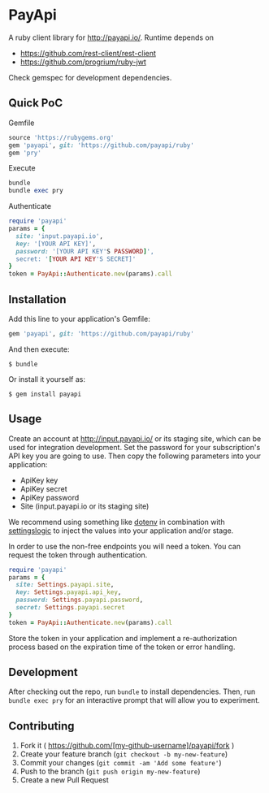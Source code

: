 # PayApi

A ruby client library for http://payapi.io/. Runtime depends on

* https://github.com/rest-client/rest-client
* https://github.com/progrium/ruby-jwt

Check gemspec for development dependencies.

## Quick PoC

Gemfile
```ruby
source 'https://rubygems.org'
gem 'payapi', git: 'https://github.com/payapi/ruby'
gem 'pry'
```

Execute
```ruby
bundle
bundle exec pry
```

Authenticate
```ruby
require 'payapi'
params = {
  site: 'input.payapi.io',
  key: '[YOUR API KEY]',
  password: '[YOUR API KEY'S PASSWORD]',
  secret: '[YOUR API KEY'S SECRET]'
}
token = PayApi::Authenticate.new(params).call
```

## Installation

Add this line to your application's Gemfile:

```ruby
gem 'payapi', git: 'https://github.com/payapi/ruby'
```

And then execute:

    $ bundle

Or install it yourself as:

    $ gem install payapi

## Usage

Create an account at http://input.payapi.io/ or its staging site, which can be used for integration development. Set the password for your subscription's API key you are going to use. Then copy the following parameters into your application:

* ApiKey key
* ApiKey secret
* ApiKey password
* Site (input.payapi.io or its staging site)

We recommend using something like [dotenv](https://github.com/bkeepers/dotenv/ "dotenv") in combination with [settingslogic](https://github.com/binarylogic/settingslogic/ "settingslogic") to inject the values into your application and/or stage.

In order to use the non-free endpoints you will need a token. You can request the token through authentication.

```ruby
require 'payapi'
params = {
  site: Settings.payapi.site,
  key: Settings.payapi.api_key,
  password: Settings.payapi.password,
  secret: Settings.payapi.secret
}
token = PayApi::Authenticate.new(params).call
```

Store the token in your application and implement a re-authorization process based on the expiration time of the token or error handling.

## Development

After checking out the repo, run `bundle` to install dependencies. Then, run `bundle exec pry` for an interactive prompt that will allow you to experiment.

## Contributing

1. Fork it ( https://github.com/[my-github-username]/payapi/fork )
2. Create your feature branch (`git checkout -b my-new-feature`)
3. Commit your changes (`git commit -am 'Add some feature'`)
4. Push to the branch (`git push origin my-new-feature`)
5. Create a new Pull Request

